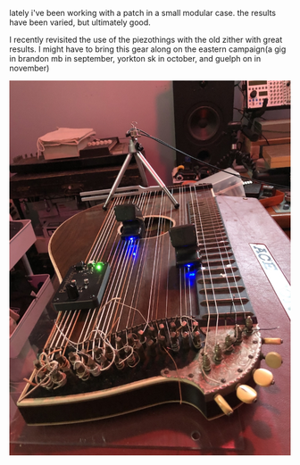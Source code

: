 
lately i've been working with a patch in a small modular case. the results have been  varied, but ultimately good.

I recently revisited the use of the piezothings with the old zither with great results.
I might have to bring this gear along on the eastern campaign(a gig in brandon mb in september, yorkton sk in october, and guelph on in november)</p>

![zither](log/image/210830-2.jpg)
